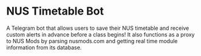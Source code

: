 # NUS Timetable Bot
A Telegram bot that allows users to save their NUS timetable and receive custom alerts in advance before a class begins!  It also functions as a proxy to NUS Mods by parsing nusmods.com and getting real time module information from its database.
